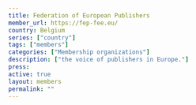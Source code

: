 ```yaml
---
title: Federation of European Publishers
member_url: https://fep-fee.eu/
country: Belgium
series: ["country"] 
tags: ["members"]
categories: ["Membership organizations"]
description: ["the voice of publishers in Europe."]
press:
active: true
layout: members 
permalink: ""
---
```

